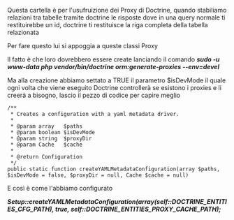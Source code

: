 Questa cartella è per l'usufruizione dei Proxy di Doctrine, quando 
stabiliamo relazioni tra tabelle tramite doctrine le risposte dove in una
query normale ti restituirebbe un id, doctrine ti restituisce la riga completa
della tabella relazionata

Per fare questo lui si appoggia a queste classi Proxy

Il fatto è che loro dovrebbero essere create lanciando il comando
**_sudo -u www-data php vendor/bin/doctrine orm:generate-proxies --env=devel_**

Ma alla creazione abbiamo settato a TRUE il parametro $isDevMode
 il quale ogni volta che viene eseguito Doctrine controllerà se esistono
 i proxies e li creerà a bisogno, lascio il pezzo di codice per capire meglio

    /**
     * Creates a configuration with a yaml metadata driver.
     *
     * @param array   $paths
     * @param boolean $isDevMode
     * @param string  $proxyDir
     * @param Cache   $cache
     *
     * @return Configuration
     */
    public static function createYAMLMetadataConfiguration(array $paths, $isDevMode = false, $proxyDir = null, Cache $cache = null)
    

E così è come l'abbiamo configurato

**_Setup::createYAMLMetadataConfiguration(array(self::DOCTRINE_ENTITIES_CFG_PATH), true, self::DOCTRINE_ENTITIES_PROXY_CACHE_PATH);_**
